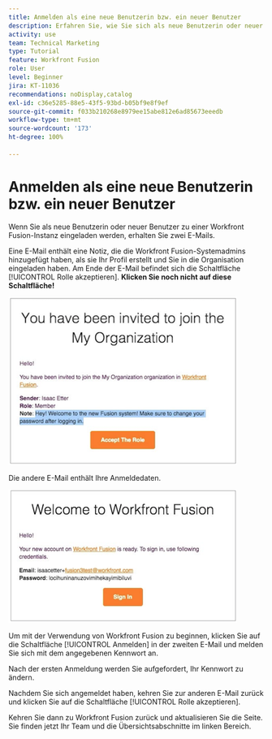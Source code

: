 ```yaml
---
title: Anmelden als eine neue Benutzerin bzw. ein neuer Benutzer
description: Erfahren Sie, wie Sie sich als neue Benutzerin oder neuer Benutzer anmelden.
activity: use
team: Technical Marketing
type: Tutorial
feature: Workfront Fusion
role: User
level: Beginner
jira: KT-11036
recommendations: noDisplay,catalog
exl-id: c36e5285-88e5-43f5-93bd-b05bf9e8f9ef
source-git-commit: f033b210268e8979ee15abe812e6ad85673eeedb
workflow-type: tm+mt
source-wordcount: '173'
ht-degree: 100%

---
```


# Anmelden als eine neue Benutzerin bzw. ein neuer Benutzer

Wenn Sie als neue Benutzerin oder neuer Benutzer zu einer Workfront Fusion-Instanz eingeladen werden, erhalten Sie zwei E-Mails.

Eine E-Mail enthält eine Notiz, die die Workfront Fusion-Systemadmins hinzugefügt haben, als sie Ihr Profil erstellt und Sie in die Organisation eingeladen haben. Am Ende der E-Mail befindet sich die Schaltfläche [!UICONTROL Rolle akzeptieren]. **Klicken Sie noch nicht auf diese Schaltfläche!**

![Ein Bild Ihrer E-Mail-Einladung](assets/new-user-1.png)

Die andere E-Mail enthält Ihre Anmeldedaten.

![Ein Bild Ihrer E-Mail-Einladung](assets/new-user-2.png)

Um mit der Verwendung von Workfront Fusion zu beginnen, klicken Sie auf die Schaltfläche [!UICONTROL Anmelden] in der zweiten E-Mail und melden Sie sich mit dem angegebenen Kennwort an.

Nach der ersten Anmeldung werden Sie aufgefordert, Ihr Kennwort zu ändern.

Nachdem Sie sich angemeldet haben, kehren Sie zur anderen E-Mail zurück und klicken Sie auf die Schaltfläche [!UICONTROL Rolle akzeptieren].

Kehren Sie dann zu Workfront Fusion zurück und aktualisieren Sie die Seite. Sie finden jetzt Ihr Team und die Übersichtsabschnitte im linken Bereich.
